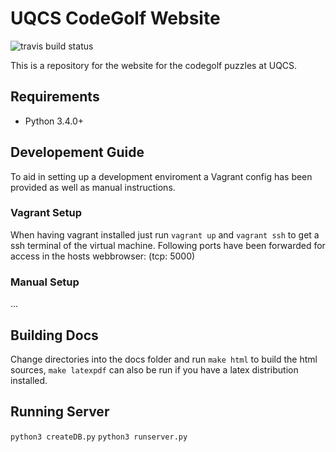 UQCS CodeGolf Website
=====================

![travis build status](https://travis-ci.org/UQComputingSociety/codegolf.svg?branch=master)

This is a repository for the website for the codegolf puzzles at UQCS.

## Requirements

* Python 3.4.0+

## Developement Guide

To aid in setting up a development enviroment a Vagrant config has been provided as well as manual instructions.

### Vagrant Setup

When having vagrant installed just run `vagrant up` and `vagrant ssh` to get a ssh terminal of the virtual machine.
Following ports have been forwarded for access in the hosts webbrowser: (tcp: 5000)

### Manual Setup

...

## Building Docs

Change directories into the docs folder and run `make html` to build the html sources, `make latexpdf` can also be run if
you have a latex distribution installed.

## Running Server

`python3 createDB.py`
`python3 runserver.py`
